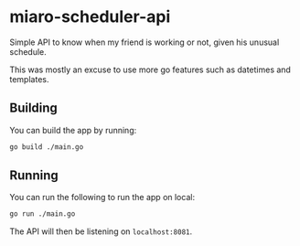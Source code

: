 # miaro-scheduler-api

Simple API to know when my friend is working or not, given his unusual schedule.

This was mostly an excuse to use more go features such as datetimes and templates.


## Building

You can build the app by running:

```bash
go build ./main.go
```

## Running

You can run the following to run the app on local:

```bash
go run ./main.go
```

The API will then be listening on `localhost:8081`.

